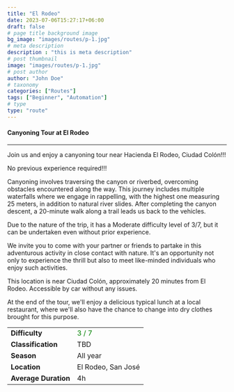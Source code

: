 ```yaml
---
title: "El Rodeo"
date: 2023-07-06T15:27:17+06:00
draft: false
# page title background image
bg_image: "images/routes/p-1.jpg"
# meta description
description : "this is meta description"
# post thumbnail
image: "images/routes/p-1.jpg"
# post author
author: "John Doe"
# taxonomy
categories: ["Routes"]
tags: ["Beginner", "Automation"]
# type
type: "route"
---
```


#### Canyoning Tour at El Rodeo

---

Join us and enjoy a canyoning tour near Hacienda El Rodeo, Ciudad Colón!!!

No previous experience required!!!

Canyoning involves traversing the canyon or riverbed, overcoming obstacles encountered along the way. This journey includes multiple waterfalls where we engage in rappelling, with the highest one measuring 25 meters, in addition to natural river slides. After completing the canyon descent, a 20-minute walk along a trail leads us back to the vehicles.

Due to the nature of the trip, it has a Moderate difficulty level of 3/7, but it can be undertaken even without prior experience.

We invite you to come with your partner or friends to partake in this adventurous activity in close contact with nature. It's an opportunity not only to experience the thrill but also to meet like-minded individuals who enjoy such activities.

This location is near Ciudad Colón, approximately 20 minutes from El Rodeo. Accessible by car without any issues.

At the end of the tour, we'll enjoy a delicious typical lunch at a local restaurant, where we'll also have the chance to change into dry clothes brought for this purpose.

|                      |                                        |
|----------------------|----------------------------------------|
| **Difficulty**       | <span style="color:green">3 / 7</span> |
| **Classification**   | TBD                                    |
| **Season**           | All year                               |
| **Location**         | El Rodeo, San José                     |
| **Average Duration** | 4h                                     |